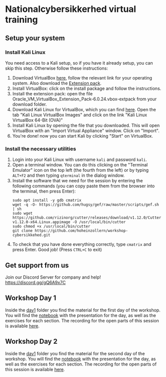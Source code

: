 # Nationalcybersikkerhed virtual training


## Setup your system

### Install Kali Linux
You need access to a Kali setup, so if you have it already setup, you can skip this step. Otherwise follow these instructions:
1. Download VirtualBox [here](https://www.virtualbox.org/wiki/Download_Old_Builds_6_0), follow the relevant link for your operating system. Also download the [Extension pack](https://download.virtualbox.org/virtualbox/6.0.24/Oracle_VM_VirtualBox_Extension_Pack-6.0.24.vbox-extpack).
2. Install VirtualBox: click on the install package and follow the instructions.
3. Install the extension pack: open the file Oracle_VM_VirtualBox_Extension_Pack-6.0.24.vbox-extpack from your download folder.
4. Download Kali Linux for VirtualBox, which you can find [here](https://www.offensive-security.com/kali-linux-vm-vmware-virtualbox-image-download/). Open the tab "Kali Linux VirtualBox Images" and click on the link "Kali Linux VirtualBox 64-Bit (OVA)"
5. Install Kali Linux by opening the file that you downloaded. This will open VirtualBox with an "Import Virtual Appliance" window. Click on "Import".
6. You're done! now you can start Kali by clicking "Start" on VirtualBox.

### Install the necessary utilities

1. Login into your Kali Linux with username `kali` and password `kali`.
2. Open a terminal window. You can do this clicking on the "Terminal Emulator" icon on the top left (the fourth from the left) or by typing `ALT+F2` and then typing `qterminal` in the dialog window.
3. Install the software that we need for the session by entering the following commands (you can copy paste them from the browser into the terminal, then press Enter):
    ```
    sudo apt install -y gdb cmatrix
    wget -q -O- https://github.com/hugsy/gef/raw/master/scripts/gef.sh | sh
    sudo wget https://github.com/rizinorg/cutter/releases/download/v1.12.0/Cutter-v1.12.0-x64.Linux.appimage -O /usr/local/bin/cutter
    sudo chmod +x /usr/local/bin/cutter
    git clone https://github.com/hoheinzollern/workshop-cybersikkehed.git
    ```
4. To check that you have done everything correctly, type `cmatrix` and press Enter. Good job! (Press `CTRL+C` to exit)

## Get support from us

Join our Discord Server for company and help! https://discord.gg/gQ6A9x7C

## Workshop Day 1

Inside the [day1](day1/) folder you find the material for the first day of the workshop.
You will find the [notebook](day1/presentation.ipynb) with the presentation for the day, as well as the exercises for each section.
The recording for the open parts of this session is available [here](https://use.vg/nnLu42hXPZFB).

## Workshop Day 2

Inside the [day1](day2/) folder you find the material for the second day of the workshop.
You will find the [notebook](day2/presentation.ipynb) with the presentation for the day, as well as the exercises for each section.
The recording for the open parts of this session is available [here](https://use.vg/).
